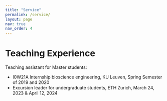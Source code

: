 ```yaml
---
title: "Service"
permalink: /service/
layout: page
nav: true
nav_order: 4
---
```


# Teaching Experience

Teaching assistant for Master students:

- I0W21A Internship bioscience engineering, KU Leuven, Spring Semester of 2019 and 2020
- Excursion leader for undergraduate students, ETH Zurich, March 24, 2023 & April 12, 2024




